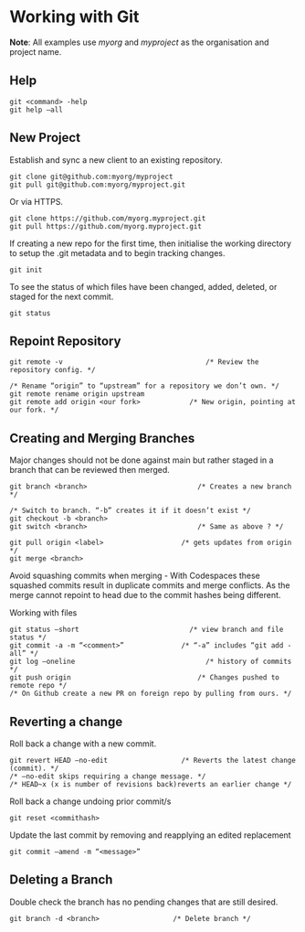 # Working with Git

**Note**: All examples use *myorg* and *myproject* as the organisation and project name.

## Help

    git <command> -help
    git help –all

## New Project

Establish and sync a new client to an existing repository.

    git clone git@github.com:myorg/myproject
    git pull git@github.com:myorg/myproject.git
    
Or via HTTPS.

    git clone https://github.com/myorg.myproject.git
    git pull https://github.com/myorg.myproject.git

If creating a new repo for the first time, then initialise the working directory to setup the .git metadata and to begin tracking changes.

    git init

To see the status of which files have been changed, added, deleted, or staged for the next commit.

    git status

## Repoint Repository

    git remote -v			                        /* Review the repository config. */
    
    /* Rename “origin” to “upstream” for a repository we don’t own. */
    git remote rename origin upstream
    git remote add origin <our fork>	        /* New origin, pointing at our fork. */

## Creating and Merging Branches

Major changes should not be done against main but rather staged in a branch that can be reviewed then merged.

    git branch <branch>			                  /* Creates a new branch */
    
    /* Switch to branch. “-b” creates it if it doesn’t exist */
    git checkout -b <branch>		
    git switch <branch>			                  /* Same as above ? */
    
    git pull origin <label>                   /* gets updates from origin */
    git merge <branch>

Avoid squashing commits when merging - With Codespaces these squashed commits result in duplicate commits and merge conflicts.
As the merge cannot repoint to head due to the commit hashes being different.

Working with files

    git status –short 			                /* view branch and file status */
    git commit -a -m “<comment>” 	          /* “-a” includes “git add -all” */
    git log –oneline				                /* history of commits */
    git push origin				                  /* Changes pushed to remote repo */
    /* On Github create a new PR on foreign repo by pulling from ours. */

## Reverting a change

Roll back a change with a new commit.

    git revert HEAD –no-edit	              /* Reverts the latest change (commit). */
    /* –no-edit skips requiring a change message. */
    /* HEAD~x (x is number of revisions back)reverts an earlier change */

Roll back a change undoing prior commit/s

    git reset <commithash>

Update the last commit by removing and reapplying an edited replacement

    git commit –amend -m “<message>”

## Deleting a Branch

Double check the branch has no pending changes that are still desired.

    git branch -d <branch>		            /* Delete branch */
